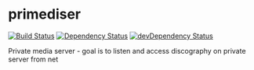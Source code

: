 primediser
==========
[![Build Status](https://drone.io/github.com/lkrnac/primediser/status.png)](https://drone.io/github.com/lkrnac/primediser/latest)
[![Dependency Status](https://david-dm.org/lkrnac/primediser.svg?theme=shields.io)](https://david-dm.org/lkrnac/primediser)
[![devDependency Status](https://david-dm.org/lkrnac/primediser/dev-status.svg?theme=shields.io)](https://david-dm.org/lkrnac/primediser#info=devDependencies)

Private media server - goal is to listen and access discography on private server from net

